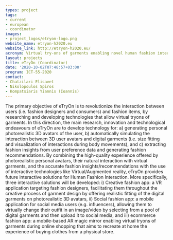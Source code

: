 ```yaml
---
types: project
tags:
- current
- european
- coordinator
images:
- project_logos/etryon-logo.png
website_name: etryon-h2020.eu
website_link: http://etryon-h2020.eu/
acronym: Virtual try-ons of garments enabling novel human fashion interactions
layout: projects
title: eTryOn (Coordinator)
date: '2020-10-02T07:48:57+03:00'
program: ICT-55-2020
contact:
- Chatzilari Elisavet
- Nikolopoulos Spiros
- Kompatsiaris Yiannis (Ioannis)
---
```

<p>
The primary objective of eTryOn is to revolutionize the interaction between users (i.e. fashion designers and consumers) and fashion items, by researching and developing technologies that allow virtual tryons of garments. In this direction, the main research, innovation and technological endeavours of eTryOn are to develop technology for: a) generating personal photorealistic 3D avatars of the user, b) automatically simulating the interaction between 3D user avatars and digital garments (i.e. size fitting and visualization of interactions during body movements), and c) extracting fashion insights from user preference data and generating fashion recommendations. By combining the high-quality experience offered by photorealistic personal avatars, their natural interaction with virtual garments, and the accurate fashion insights/recommendations with the use of interactive technologies like Virtual/Augmented reality, eTryOn provides future interactive solutions for Human Fashion Interaction. More specifically, three interactive solutions will be developed: i) Creative fashion app: a VR application targeting fashion designers, facilitating them throughout the creative process of garment design by offering realistic fitting of the digital garments on photorealistic 3D avatars, ii) Social fashion app: a mobile application for social media users (e.g. influencers), allowing them to virtually change their outfit in an image/video by selecting from a pool of digital garments and then upload it to social media, and iii) ecommerce fashion app: a mobile-based AR magic mirror enabling virtual tryons of garments during online shopping that aims to recreate at home the experience of buying clothes from a physical store.
</p>
